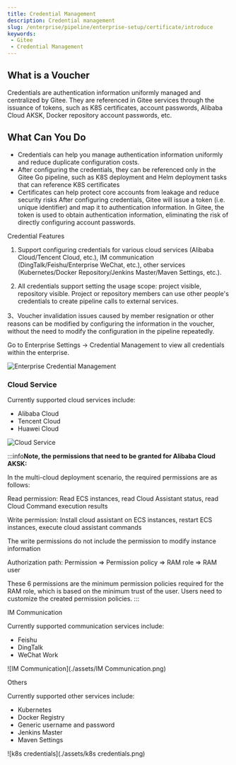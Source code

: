 ```yaml
---
title: Credential Management
description: Credential management
slug: /enterprise/pipeline/enterprise-setup/certificate/introduce
keywords:
 - Gitee
 - Credential Management
---
```


## What is a Voucher

Credentials are authentication information uniformly managed and centralized by Gitee. They are referenced in Gitee services through the issuance of tokens, such as K8S certificates, account passwords, Alibaba Cloud AKSK, Docker repository account passwords, etc.

## What Can You Do

- Credentials can help you manage authentication information uniformly and reduce duplicate configuration costs.
- After configuring the credentials, they can be referenced only in the Gitee Go pipeline, such as K8S deployment and Helm deployment tasks that can reference K8S certificates
- Certificates can help protect core accounts from leakage and reduce security risks
After configuring credentials, Gitee will issue a token (i.e. unique identifier) and map it to authentication information. In Gitee, the token is used to obtain authentication information, eliminating the risk of directly configuring account passwords.

Credential Features

1. Support configuring credentials for various cloud services (Alibaba Cloud/Tencent Cloud, etc.), IM communication (DingTalk/Feishu/Enterprise WeChat, etc.), other services (Kubernetes/Docker Repository/Jenkins Master/Maven Settings, etc.).

2. All credentials support setting the usage scope: project visible, repository visible. Project or repository members can use other people's credentials to create pipeline calls to external services.

3、Voucher invalidation issues caused by member resignation or other reasons can be modified by configuring the information in the voucher, without the need to modify the configuration in the pipeline repeatedly.

Go to Enterprise Settings -> Credential Management to view all credentials within the enterprise.

![Enterprise Credential Management](assets/cloud_service.png)

### Cloud Service

Currently supported cloud services include:

- Alibaba Cloud
 - Tencent Cloud
 - Huawei Cloud

![Cloud Service](./assets/cloud-service.png)

:::info**Note, the permissions that need to be granted for Alibaba Cloud AKSK:**

In the multi-cloud deployment scenario, the required permissions are as follows:

Read permission: Read ECS instances, read Cloud Assistant status, read Cloud Command execution results

Write permission: Install cloud assistant on ECS instances, restart ECS instances, execute cloud assistant commands

The write permissions do not include the permission to modify instance information

Authorization path: Permission => Permission policy => RAM role => RAM user

These 6 permissions are the minimum permission policies required for the RAM role, which is based on the minimum trust of the user. Users need to customize the created permission policies.
:::

IM Communication

Currently supported communication services include:

- Feishu
- DingTalk
- WeChat Work

![IM Communication](./assets/IM Communication.png)

Others

Currently supported other services include:

- Kubernetes
- Docker Registry
- Generic username and password
- Jenkins Master
- Maven Settings

![k8s credentials](./assets/k8s credentials.png)